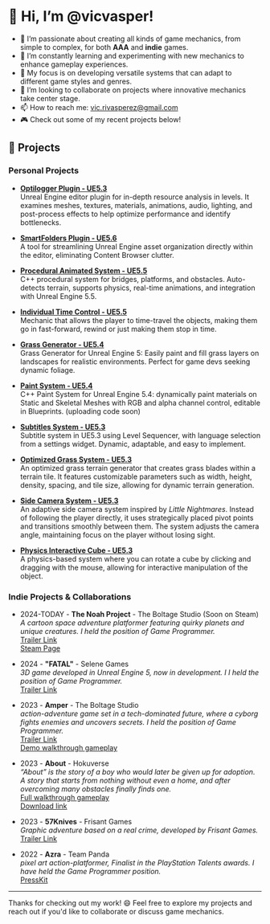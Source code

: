 # 👋 Hi, I’m @vicvasper!

- 👀 I’m passionate about creating all kinds of game mechanics, from simple to complex, for both **AAA** and **indie** games.
- 🌱 I’m constantly learning and experimenting with new mechanics to enhance gameplay experiences.
- 💼 My focus is on developing versatile systems that can adapt to different game styles and genres.
- 💞️ I’m looking to collaborate on projects where innovative mechanics take center stage.
- 📫 How to reach me: [vic.rivasperez@gmail.com](mailto:vic.rivasperez@gmail.com)
- 🎮 Check out some of my recent projects below!

## 🚀 Projects

### Personal Projects

- **[Optilogger Plugin - UE5.3](https://github.com/vicvasper/Optilogger_UE5.3)** </br>
  Unreal Engine editor plugin for in-depth resource analysis in levels. It examines meshes, textures, materials, animations, audio, lighting, and post-process effects to help optimize performance and identify bottlenecks.

- **[SmartFolders Plugin - UE5.6](https://github.com/vicvasper/SmartFoldersPlugin_UE5.6)** </br>
  A tool for streamlining Unreal Engine asset organization directly within the editor, eliminating Content Browser clutter.

- **[Procedural Animated System - UE5.5](https://github.com/vicvasper/Procedural-Animated-System_UE5.5)** </br>
  C++ procedural system for bridges, platforms, and obstacles. Auto-detects terrain, supports physics, real-time animations, and integration with Unreal Engine 5.5.

- **[Individual Time Control - UE5.5](https://github.com/vicvasper/TIme-Control-Mechanic_UE5.5)** </br>
  Mechanic that allows the player to time-travel the objects, making them go in fast-forward, rewind or just making them stop in time.

- **[Grass Generator - UE5.4](https://github.com/vicvasper/Grass-Generator-V2-UE5.4)** </br>
  Grass Generator for Unreal Engine 5: Easily paint and fill grass layers on landscapes for realistic environments. Perfect for game devs seeking dynamic foliage.

- **[Paint System - UE5.4](https://github.com/vicvasper/Paint-System-5.4)**  
  C++ Paint System for Unreal Engine 5.4: dynamically paint materials on Static and Skeletal Meshes with RGB and alpha channel control, editable in Blueprints. (uploading code soon)

- **[Subtitles System - UE5.3](https://github.com/vicvasper/SubtitlesSystem-UE5.3)**  
  Subtitle system in UE5.3 using Level Sequencer, with language selection from a settings widget. Dynamic, adaptable, and easy to implement.

- **[Optimized Grass System - UE5.3](https://github.com/vicvasper/Optimized-Grass-System-UE5.3)**  
  An optimized grass terrain generator that creates grass blades within a terrain tile. It features customizable parameters such as width, height, density, spacing, and tile size, allowing for dynamic terrain generation.

- **[Side Camera System - UE5.3](https://github.com/vicvasper/Side-Camera-System-UE5.3)**  
  An adaptive side camera system inspired by *Little Nightmares*. Instead of following the player directly, it uses strategically placed pivot points and transitions smoothly between them. The system adjusts the camera angle, maintaining focus on the player without losing sight.

- **[Physics Interactive Cube - UE5.3](https://github.com/vicvasper/Physics-Interactive-Cube-UE5.3)**  
  A physics-based system where you can rotate a cube by clicking and dragging with the mouse, allowing for interactive manipulation of the object.

### Indie Projects & Collaborations

- 2024-TODAY - **The Noah Project** - The Boltage Studio (Soon on Steam) 
  *A cartoon space adventure platformer featuring quirky planets and unique creatures. I held the position of Game Programmer.*  
  [Trailer Link](https://youtu.be/TQRwBpVLqfk) </br>
  [Steam Page](https://store.steampowered.com/app/3952590/Noah__The_Cosmic_Cleanup_Part_1/)

- 2024 - **"FATAL"** - Selene Games </br>
  *3D game developed in Unreal Engine 5, now in development. I I held the position of Game Programmer.*  
  [Trailer Link](https://www.youtube.com/watch?v=l22vlFQJBWU)

- 2023 - **Amper** - The Boltage Studio  
  *action-adventure game set in a tech-dominated future, where a cyborg fights enemies and uncovers secrets. I held the position of Game Programmer.*  
  [Trailer Link](https://youtu.be/ekfCxEih8sc?si=XRIjyxu5oKX47rbn) </br>
  [Demo walkthrough gameplay](https://www.youtube.com/watch?v=uoC3SKzIAMk&t=341s)

- 2023 - **About** - Hokuverse  
  *“About” is the story of a boy who would later be given up for adoption. A story that starts from nothing without even a home, and after overcoming many obstacles finally finds one.*  
  [Full walkthrough gameplay](https://www.youtube.com/watch?v=YY5GT5eBNZY&t=6s) </br>
  [Download link](https://hokuverse.itch.io/about)

- 2023 - **57Knives** - Frisant Games  
  *Graphic adventure based on a real crime, developed by Frisant Games.*  
  [Trailer Link](https://youtu.be/Top0ztbmG1s?si=44q_zBA-4BKJcoJX)

- 2022 - **Azra** - Team Panda  
  *pixel art action-platformer, Finalist in the PlayStation Talents awards. I have held the Game Programmer position.*  
  [PressKit](https://www.teampandastudio.com/presskit/)

----

Thanks for checking out my work! 😄 Feel free to explore my projects and reach out if you'd like to collaborate or discuss game mechanics.

